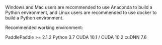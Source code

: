 Windows and Mac users are recommended to use Anaconda to build a Python environment, and Linux users are recommended to use docker to build a Python environment.

Recommended working environment:

PaddlePaddle >= 2.1.2
Python 3.7
CUDA 10.1 / CUDA 10.2
cuDNN 7.6
